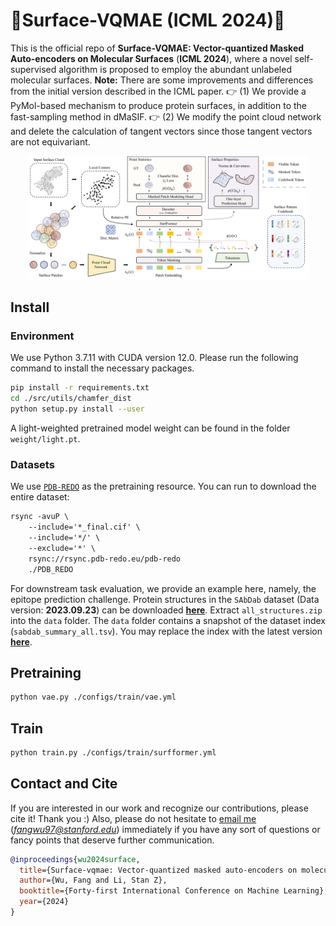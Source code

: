 # 🐾Surface-VQMAE (ICML 2024)🐾 
This is the official repo of **Surface-VQMAE: Vector-quantized Masked Auto-encoders on Molecular Surfaces** (**ICML 2024**), 
where a novel self-supervised algorithm is proposed to employ the abundant unlabeled molecular surfaces. 
**Note:** There are some improvements and differences from the initial version described in the ICML paper.
👉 (1) We provide a PyMol-based mechanism to produce protein surfaces, in addition to the fast-sampling method in dMaSIF. 
👉 (2) We modify the point cloud network and delete the calculation of tangent vectors since those tangent vectors are not equivariant.  

<p align="center"><img src="model.png" alt="drawing" width="450"/></p>

## Install
### Environment
We use Python 3.7.11 with CUDA version 12.0. Please run the following command to install the necessary packages. 
```bash
pip install -r requirements.txt
cd ./src/utils/chamfer_dist
python setup.py install --user
```
[//]: # (pip3 freeze > requirements.txt)
A light-weighted pretrained model weight can be found in the folder `weight/light.pt`. 

### Datasets 
We use [`PDB-REDO`](https://pdb-redo.eu/) as the pretraining resource. You can run to download the entire dataset:
```markdown
rsync -avuP \
    --include='*_final.cif' \
    --include='*/' \
    --exclude='*' \
    rsync://rsync.pdb-redo.eu/pdb-redo
    ./PDB_REDO
```
For downstream task evaluation, we provide an example here, namely, the epitope prediction challenge. 
Protein structures in the `SAbDab` dataset (Data version: **2023.09.23**) can be downloaded 
[**here**](https://opig.stats.ox.ac.uk/webapps/newsabdab/sabdab/archive/all/). 
Extract `all_structures.zip` into the `data` folder.  The `data` folder contains a snapshot of the dataset index (`sabdab_summary_all.tsv`). 
You may replace the index with the latest version [**here**](https://opig.stats.ox.ac.uk/webapps/newsabdab/sabdab/summary/all/).

[//]: # (## Data Preprocessing)
[//]: # (```markdown)
[//]: # (python preprocess.py)
[//]: # (```)

## Pretraining
```bash
python vae.py ./configs/train/vae.yml
```

## Train
```bash
python train.py ./configs/train/surfformer.yml
```

[//]: # (## Reference)

## Contact and Cite
If you are interested in our work and recognize our contributions, please cite it! Thank you :)
Also, please do not hesitate to [email me]((mailto:fangwu97@stanford.edu)) (*fangwu97@stanford.edu*) immediately if you have any sort of questions or 
fancy points that deserve further communication. 
```bibtex
@inproceedings{wu2024surface,
  title={Surface-vqmae: Vector-quantized masked auto-encoders on molecular surfaces},
  author={Wu, Fang and Li, Stan Z},
  booktitle={Forty-first International Conference on Machine Learning},
  year={2024}
}
```
